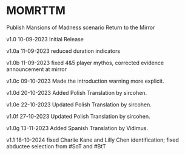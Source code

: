 # MOMRTTM
 Publish Mansions of Madness scenario Return to the Mirror

v1.0  10-09-2023 Initial Release

v1.0a 11-09-2023 reduced duration indicators

v1.0b 11-09-2023 fixed 4&5 player mythos, corrected evidence announcement at mirror

v1.0c 09-10-2023 Made the introduction warning more explicit.

v1.0d 20-10-2023 Added Polish Translation by sircohen.

v1.0e 22-10-2023 Updated Polish Translation by sircohen.

v1.0f 27-10-2023 Updated Polish Translation by sircohen.

v1.0g 13-11-2023 Added Spanish Translation by Vidimus.

v1.1  18-10-2024 fixed Charlie Kane and Lilly Chen identification; fixed abductee selection from #SoT and #BtT
